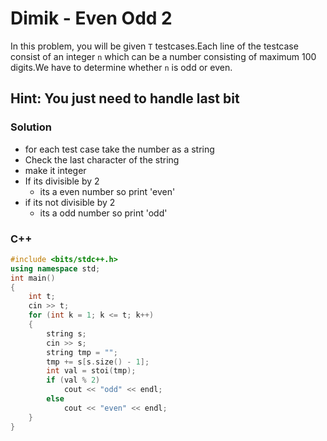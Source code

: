 # Dimik - Even Odd 2

In this problem, you will be given `T` testcases.Each line of the testcase consist of an integer `n` which can be a number consisting of maximum 100 digits.We have to determine whether `n` is odd or even.

## Hint: You just need to handle last bit 

### Solution 
* for each test case take the number as a string 
* Check the last character of the string 
* make it integer 
* If its divisible by 2
  * its a even number so print 'even'
* if its not divisible by 2 
  * its a odd number so print 'odd'
  
### C++
```cpp
#include <bits/stdc++.h>
using namespace std;
int main()
{
    int t;
    cin >> t;
    for (int k = 1; k <= t; k++)
    {
        string s;
        cin >> s;
        string tmp = "";
        tmp += s[s.size() - 1];
        int val = stoi(tmp);
        if (val % 2)
            cout << "odd" << endl;
        else
            cout << "even" << endl;
    }
}
```
